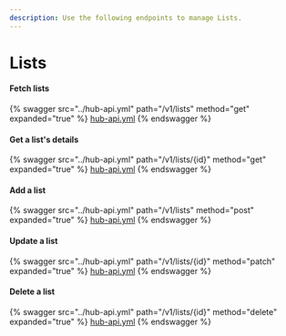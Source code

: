 ```yaml
---
description: Use the following endpoints to manage Lists.
---
```


# Lists

#### Fetch lists

{% swagger src="../hub-api.yml" path="/v1/lists" method="get" expanded="true" %}
[hub-api.yml](../hub-api.yml)
{% endswagger %}

#### Get a list's details

{% swagger src="../hub-api.yml" path="/v1/lists/{id}" method="get" expanded="true" %}
[hub-api.yml](../hub-api.yml)
{% endswagger %}

#### Add a list

{% swagger src="../hub-api.yml" path="/v1/lists" method="post" expanded="true" %}
[hub-api.yml](../hub-api.yml)
{% endswagger %}

#### Update a list

{% swagger src="../hub-api.yml" path="/v1/lists/{id}" method="patch" expanded="true" %}
[hub-api.yml](../hub-api.yml)
{% endswagger %}

#### Delete a list

{% swagger src="../hub-api.yml" path="/v1/lists/{id}" method="delete" expanded="true" %}
[hub-api.yml](../hub-api.yml)
{% endswagger %}
